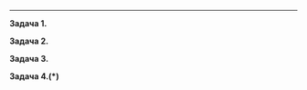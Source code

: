 

_______________________________________________________
**Задача 1.**


**Задача 2.**


**Задача 3.**


**Задача 4.(*)**








